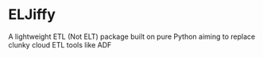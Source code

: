 # ELJiffy

A lightweight ETL (Not ELT) package built on pure Python aiming to replace clunky cloud ETL tools like ADF

